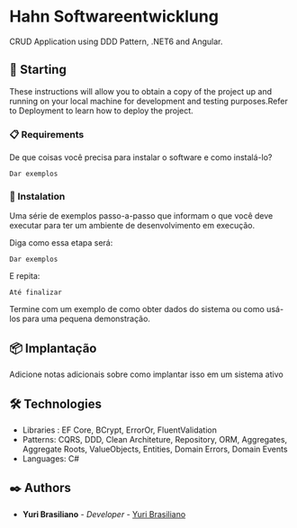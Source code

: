 # Hahn Softwareentwicklung

CRUD Application using DDD Pattern, .NET6 and Angular.

## 🚀 Starting

These instructions will allow you to obtain a copy of the project up and running on your local machine for development and testing purposes.Refer to Deployment to learn how to deploy the project.

### 📋 Requirements

De que coisas você precisa para instalar o software e como instalá-lo?

```
Dar exemplos
```

### 🔧 Instalation
Uma série de exemplos passo-a-passo que informam o que você deve executar para ter um ambiente de desenvolvimento em execução.

Diga como essa etapa será:

```
Dar exemplos
```

E repita:

```
Até finalizar
```

Termine com um exemplo de como obter dados do sistema ou como usá-los para uma pequena demonstração.

## 📦 Implantação

Adicione notas adicionais sobre como implantar isso em um sistema ativo

## 🛠️ Technologies

* Libraries : EF Core, BCrypt, ErrorOr, FluentValidation
* Patterns: CQRS, DDD, Clean Architeture, Repository, ORM, Aggregates, Aggregate Roots, ValueObjects, Entities, Domain Errors, Domain Events
* Languages: C#


## ✒️ Authors

* **Yuri Brasiliano** - *Developer* - [Yuri Brasiliano](https://github.com/YuriBrasiliano)
